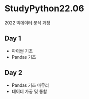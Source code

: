 # StudyPython22.06
2022 빅데이터 분석 과정

## Day 1
- 파이썬 기초
- Pandas 기초

## Day 2
- Pandas 기초 마무리
- 데이터 가공 및 통합
